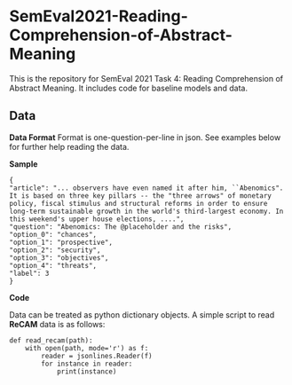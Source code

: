 # SemEval2021-Reading-Comprehension-of-Abstract-Meaning
 This is the repository for SemEval 2021 Task 4: Reading Comprehension of Abstract Meaning. It includes code for baseline models and data.

## Data
**Data Format**
Format is one-question-per-line in json. See examples below for further help reading the data.


**Sample**
```
{
"article": "... observers have even named it after him, ``Abenomics". It is based on three key pillars -- the "three arrows" of monetary policy, fiscal stimulus and structural reforms in order to ensure long-term sustainable growth in the world's third-largest economy. In this weekend's upper house elections, ....",
"question": "Abenomics: The @placeholder and the risks",
"option_0": "chances",
"option_1": "prospective",
"option_2": "security",
"option_3": "objectives",
"option_4": "threats",
"label": 3
}
```

**Code**

Data can be treated as python dictionary objects. A simple script to read **ReCAM** data is as follows:
```
def read_recam(path):
    with open(path, mode='r') as f:
        reader = jsonlines.Reader(f)
        for instance in reader:
            print(instance)
```






